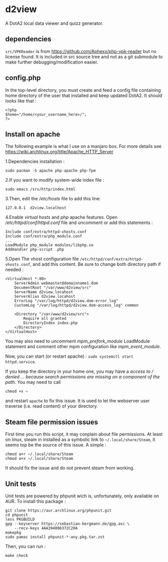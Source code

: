 # d2view

A DotA2 local data viewer and quizz generator.

## dependencies

`src/VPKReader` is from https://github.com/Aphexx/php-vpk-reader but no
license found. It is included in src source tree and not as a git submodule
to make further debugging/modification easier.

## config.php

In the top-level directory, you must create and feed a config file containing
home directory of the user that installed and keep updated DotA2. It should
looks like that :

	<?php
	$home="/home/<your_username_here>/";
	?>

## Install on apache

The following example is what I use on a manjaro box. For more details see
https://wiki.archlinux.org/title/Apache_HTTP_Server

1.Dependencies installation :

	sudo pacman -S apache php-apache php-fpm

2.If you want to modify system-wide index file :

	sudo emacs /srv/http/index.html

3.Then, edit the */etc/hosts* file to add this line:

	127.0.0.1  d2view.localhost

4.Enable *virtual hosts* and *php* apache features. Open 
*/etc/httpd/conf/httpd.conf* file and uncomment or add this statements :

	Include conf/extra/httpd-vhosts.conf
	Include conf/extra/php_module.conf
	...
	LoadModule php_module modules/libphp.so
	AddHandler php-script .php

5.Open The vhost configuration file `/etc/httpd/conf/extra/httpd-vhosts.conf`,
	and add this content. Be sure to change both directory path if needed :

	<VirtualHost *:80>
		ServerAdmin webmaster@domainname1.dom
		DocumentRoot "/var/www/d2view/src"
		ServerName d2view.locahost
		ServerAlias d2view.locahost
		ErrorLog "/var/log/httpd/d2view.dom-error_log"
		CustomLog "/var/log/httpd/d2view.dom-access_log" common

	    <Directory "/var/www/d2view/src">
			Require all granted
			DirectoryIndex index.php
		</Directory>
	</VirtualHost>

You may also need to uncomment *mpm_prefork_module* LoadModule statement
and comment other mpm configuration like *mpm_event_module*.

Now, you can start (or restart apache) : `sudo systemctl start httpd.service`.

If you keep the directory in your home one, you may have a 
*access to / denied ... because search permissions are missing on a component*
*of the path*. You may need to call

	chmod +x ~

and restart `apache` to fix this issue. It is used to let the webserver user
traverse (i.e. read content) of your directory.

## Steam file permission issues

First time you run this script, it may conplain about file permissions. At least
on linux, steam in installed as a symbolic link to `~/.local/share/Steam`, it
seems top be the source of this issue. A simple :

	chmod a+r ~/.local/share/Steam
	chmod a+x ~/.local/share/Steam

It should fix the issue and do not prevent steam from working.

## Unit tests

Unit tests are powered by phpunit wich is, unfortunately, only available on
AUR. To install this package :

	git clone https://aur.archlinux.org/phpunit.git
	cd phpunit
	less PKGBUILD
	gpg --keyserver https://sebastian-bergmann.de/gpg.asc \
		--recv-keys 4AA394086372C20A
	makepkg
	sudo pamac install phpunit-*-any.pkg.tar.zst

Then, you can run :

	make check

